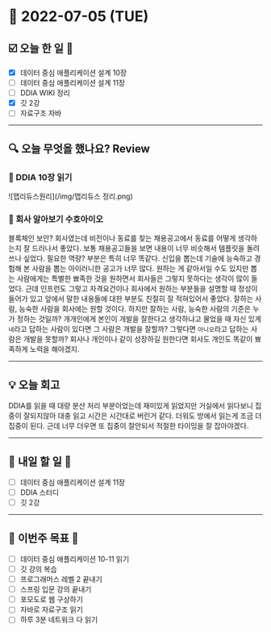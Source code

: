 # 📆 2022-07-05 (TUE)
## ☑️ 오늘 한 일 📑 
- [x] 데이터 중심 애플리케이션 설계 10장
- [ ] 데이터 중심 애플리케이션 설계 11장
- [ ] DDIA WIKI 정리
- [x] 깃 2강 
- [ ] 자료구조 자바

***

## 🔍️ 오늘 무엇을 했나요? Review
### 📕 DDIA 10장 읽기
![맵리듀스원리](/img/맵리듀스 정리.png)


### 🎲 회사 알아보기 수호아이오 
블록체인 보안? 회사였는데 비전이나 동료를 찾는 채용공고에서 동료를 어떻게 생각하는지 잘 드러나서 좋았다. 보통 채용공고들을 보면 내용이 너무 비슷해서 템플릿을 돌려쓰나 싶었다. 필요한 역량? 부분은 특히 너무 똑같다. 신입을 뽑는데 기술에 능숙하고 경험해 본 사람을 뽑는 아이러니한 공고가 너무 많다. 원하는 게 같아서일 수도 있지만 뽑는 사람에게는 특별한 뾰족한 것을 원하면서 회사들은 그렇지 못하다는 생각이 많이 들었다. 근데 인프런도 그렇고 자격요건이나 회사에서 원하는 부분들을 설명할 때 정성이 들어가 있고 앞에서 말한 내용들에 대한 부분도 친절히 잘 적혀있어서 좋았다. 잘하는 사람, 능숙한 사람을 회사에는 원할 것이다. 하지만 잘하는 사람, 능숙한 사람의 기준은 누가 정하는 것일까? 개개인에게 본인이 개발을 잘한다고 생각하냐고 물었을 때 자신 있게 `네`라고 답하는 사람이 있다면 그 사람은 개발을 잘할까? 그렇다면 `아니오`라고 답하는 사람은 개발을 못할까? 회사나 개인이나 같이 성장하길 원한다면 회사도 개인도 똑같이 뾰족하게 노력을 해야겠지. 

***

## 💡 오늘 회고
DDIA를 읽을 때 대량 분산 처리 부분이었는데 재미있게 읽었지만 거실에서 읽다보니 집중이 잘되지않아 대충 읽고 시간은 시간대로 버린거 같다. 
더워도 방에서 읽는게 조금 더 집중이 된다. 근데 너무 더우면 또 집중이 잘안되서 적절한 타이밍을 잘 잡아야겠다. 

***

## 🎯 내일 할 일 🎯
- [ ] 데이터 중심 애플리케이션 설계 11장
- [ ] DDIA 스터디
- [ ] 깃 2강 

***

## 🏁 이번주 목표 🏁
- [ ] 데이터 중심 애플리케이션 10-11 읽기
- [ ] 깃 강의 복습
- [ ] 프로그래머스 레벨 2 끝내기
- [ ] 스프링 입문 강의 끝내기
- [ ] 포모도로 웹 구상하기 
- [ ] 자바로 자료구조 읽기
- [ ] 하루 3분 네트워크 다 읽기 
